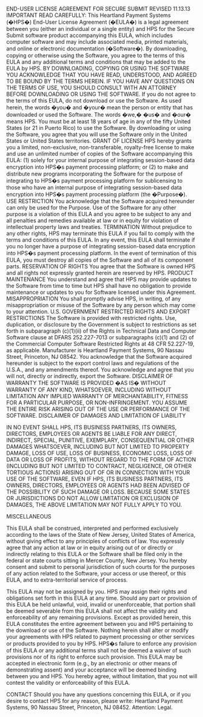 END-USER LICENSE AGREEMENT FOR SECURE SUBMIT
REVISED 11.13.13
IMPORTANT READ CAREFULLY:
This Heartland Payment Systems (�HPS�) End-User License Agreement (�EULA�) is a legal agreement between you (either an individual or a single entity) and HPS for the Secure Submit software product accompanying this EULA, which includes computer software and may include associated media, printed materials, and online or electronic documentation (�Software�). By downloading, copying or otherwise using the Software, you agree to the terms of this EULA and any additional terms and conditions that may be added to the EULA by HPS.  BY DOWNLOADING, COPYING OR USING THE SOFTWARE YOU ACKNOWLEDGE THAT YOU HAVE READ, UNDERSTOOD, AND AGREED TO BE BOUND BY THE TERMS HEREIN. IF YOU HAVE ANY QUESTIONS ON THE TERMS OF USE, YOU SHOULD CONSULT WITH AN ATTORNEY BEFORE DOWNLOADING OR USING THE SOFTWARE. If you do not agree to the terms of this EULA, do not download or use the Software. As used herein, the words �you� and �your� mean the person or entity that has downloaded or used the Software. The words �we,� �us� and �our� means HPS. You must be at least 18 years of age in any of the fifty United States (or 21 in Puerto Rico) to use the Software.  By downloading or using the Software, you agree that you will use the Software only in the United States or United States territories.
GRANT OF LICENSE 
HPS hereby grants you a limited, non-exclusive, non-transferable, royalty-free license to make and use an unlimited number of copies of the Software accompanying this EULA: (1) solely for your internal purpose of integrating session-based data encryption into HPS�s payment processing platform; or (2) to make and distribute new programs incorporating the Software for the purpose of integrating to HPS�s payment processing platform for sublicensing to those who have an internal purpose of integrating session-based data encryption into HPS�s payment processing platform (the �Purpose�).
USE RESTRICTION 
You acknowledge that the Software acquired hereunder can only be used for the Purpose.  Use of the Software for any other purpose is a violation of this EULA and you agree to be subject to any and all penalties and remedies available at law or in equity for violation of intellectual property laws and treaties.
TERMINATION
Without prejudice to any other rights, HPS may terminate this EULA if you fail to comply with the terms and conditions of this EULA.  In any event, this EULA shall terminate if you no longer have a purpose of integrating session-based data encryption into HPS�s payment processing platform. In the event of termination of this EULA, you must destroy all copies of the Software and all of its component parts. 
RESERVATION OF RIGHTS
You agree that the Software is owned HPS and all rights not expressly granted herein are reserved by HPS.
PRODUCT MAINTENANCE 
You understand and agree that HPS may provide updates to the Software from time to time but HPS shall have no obligation to provide maintenance or updates to you for Software licensed under this Agreement.   
MISAPPROPRIATION
You shall promptly advise HPS, in writing, of any misappropriation or misuse of the Software by any person which may come to your attention. 
U.S. GOVERNMENT RESTRICTED RIGHTS AND EXPORT RESTRICTIONS 
The Software is provided with restricted rights. Use, duplication, or disclosure by the Government is subject to restrictions as set forth in subparagraph (c)(1)(ii) of the Rights in Technical Data and Computer Software clause at DFARS 252.227-7013 or subparagraphs (c)(1) and (2) of the Commercial Computer Software Restricted Rights at 48 CFR 52.227-19, as applicable.  Manufacturer is Heartland Payment Systems, 90 Nassau Street, Princeton, NJ 08542.  You acknowledge that the Software acquired hereunder is subject to the export control laws and regulations of the U.S.A., and any amendments thereof.  You acknowledge and agree that you will not, directly or indirectly, export the Software. 
DISCLAIMER OF WARRANTY
THE SOFTWARE IS PROVIDED �AS IS� WITHOUT WARRANTY OF ANY KIND, WHATSOEVER, INCLUDING WITHOUT LIMITATION ANY IMPLIED WARRANTY OF MERCHANTABILITY, FITNESS FOR A PARTICULAR PURPOSE, OR NON-INFRINGEMENT. YOU ASSUME THE ENTIRE RISK ARISING OUT OF THE USE OR PERFORMANCE OF THE SOFTWARE.
DISCLAIMER OF DAMAGES AND LIMITATION OF LIABILITY
 
IN NO EVENT SHALL HPS, ITS BUSINESS PARTNERS, ITS OWNERS, DIRECTORS, EMPLOYEES OR AGENTS BE LIABLE FOR ANY DIRECT, INDIRECT, SPECIAL, PUNITIVE, EXEMPLARY, CONSEQUENTIAL OR OTHER DAMAGES WHATSOEVER, INCLUDING BUT NOT LIMITED TO PROPERTY DAMAGE, LOSS OF USE, LOSS OF BUSINESS, ECONOMIC LOSS, LOSS OF DATA OR LOSS OF PROFITS, WITHOUT REGARD TO THE FORM OF ACTION (INCLUDING BUT NOT LIMITED TO CONTRACT, NEGLIGENCE, OR OTHER TORTIOUS ACTIONS) ARISING OUT OF OR IN CONNECTION WITH YOUR USE OF THE SOFTWARE, EVEN IF HPS, ITS BUSINESS PARTNERS, ITS OWNERS, DIRECTORS, EMPLOYEES OR AGENTS HAD BEEN ADVISED OF THE POSSIBILITY OF SUCH DAMAGE OR LOSS. BECAUSE SOME STATES OR JURISDICTIONS DO NOT ALLOW LIMITATION OR EXCLUSION OF DAMAGES, THE ABOVE LIMITATION MAY NOT FULLY APPLY TO YOU.
 
MISCELLANEOUS
 
This EULA shall be construed, interpreted and performed exclusively according to the laws of the State of New Jersey, United States of America, without giving effect to any principles of conflicts of law. You expressly agree that any action at law or in equity arising out of or directly or indirectly relating to this EULA or the Software shall be filed only in the federal or state courts sitting in Mercer County, New Jersey. You hereby consent and submit to personal jurisdiction of such courts for the purposes of any action related to the Software, your access or use thereof, or this EULA, and to extra-territorial service of process.
 
This EULA may not be assigned by you.  HPS may assign their rights and obligations set forth in this EULA at any time. Should any part or provision of this EULA be held unlawful, void, invalid or unenforceable, that portion shall be deemed severable from this EULA shall not affect the validity and enforceability of any remaining provisions. Except as provided herein, this EULA constitutes the entire agreement between you and HPS pertaining to the download or use of the Software. Nothing herein shall alter or modify your agreements with HPS related to payment processing or other services or products provided to you by HPS. HPS�s failure to enforce any provision of this EULA or any additional terms shall not be deemed a waiver of such provisions nor of its right to enforce such provision. This EULA may be accepted in electronic form (e.g., by an electronic or other means of demonstrating assent) and your acceptance will be deemed binding between you and HPS. You hereby agree, without limitation, that you not will contest the validity or enforceability of this EULA.
 
CONTACT
Should you have any questions concerning this EULA, or if you desire to contact HPS for any reason, please write: Heartland Payment Systems, 90 Nassau Street, Princeton, NJ 08452.  Attention:  Legal. 
